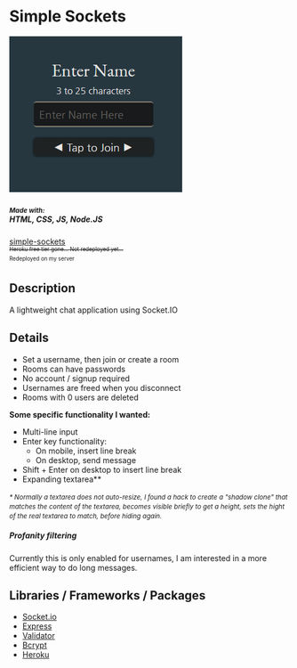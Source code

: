 <h1>Simple Sockets</h1>
<img src="https://raw.githubusercontent.com/PaulB-H/simple_sockets/main/simplesockets.png" />

<h5><small>Made with:</small><br /> HTML, CSS, JS, Node.JS</h5>

<p>
  <a href="https://paulbh.com/simplesockets" target="_blank">
    simple-sockets
  </a>
  <br />
  <small><sup>
    <strike>Heroku free tier gone... Not redeployed yet...</strike><br />
    Redeployed on my server
   </sup></small>
</p>

<h2>Description</h2>
<p>A lightweight chat application using Socket.IO</p>

<h2>Details</h2>

<ul>
	<li>Set a username, then join or create a room</li>
	<li>Rooms can have passwords</li>
	<li>No account / signup required</li>
	<li>Usernames are freed when you disconnect</li>
	<li>Rooms with 0 users are deleted</li>
</ul>

<p><strong>Some specific functionality I wanted:</strong></p>
<ul>
	<li>Multi-line input</li>
	<li>
		Enter key functionality:
		<ul>
			<li>On mobile, insert line break</li>
    		<li>On desktop, send message</li>
    	</ul>
	</li>
	<li>Shift + Enter on desktop to insert line break</li>
	<li>Expanding textarea**</li>
</ul>

<p><small><em>* Normally a textarea does not auto-resize, I found a hack to create a "shadow clone" that matches the content of the textarea, becomes visible briefly to get a height, sets the hight of the real textarea to match, before hiding again.</em></small></p>

<h5>Profanity filtering</h5>
<p>Currently this is only enabled for usernames, I am interested in a more efficient way to do long messages.</p>

<h2>Libraries / Frameworks / Packages</h2>
<ul>

  <li>
    <a href="https://www.npmjs.com/package/socket.io" target="_blank">
      Socket.io
    </a>
  </li>

  <li>
    <a href="https://www.npmjs.com/package/express" target="_blank">
      Express
    </a>
  </li>
  
  <li>
    <a href="https://www.npmjs.com/package/validator" target="_blank">
      Validator
    </a>
  </li>
  
  <li>
    <a href="https://www.npmjs.com/package/bcrypt" target="_blank">
      Bcrypt
    </a>
  </li>
  
  <li>
    <a href="https://dashboard.heroku.com/" target="_blank">
      Heroku
    </a>
  </li>

</ul>

